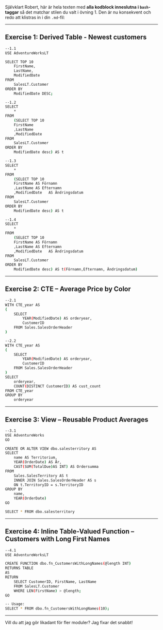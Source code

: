 Självklart Robert, här är hela texten med **alla kodblock inneslutna i `bash`-taggar** så det matchar stilen du valt i övning 1. Den är nu konsekvent och redo att klistras in i din `.md`-fil:

---

## Exercise 1: Derived Table - Newest customers

```bash
--1.1 
USE AdventureWorksLT

SELECT TOP 10
    FirstName,
    LastName,
    ModifiedDate
FROM
    SalesLT.Customer
ORDER BY
    ModifiedDate DESC;
```

```bash
--1.2 
SELECT
	*
FROM
	(SELECT	TOP 10
	FirstName 
	,LastName	
	,ModifiedDate	
FROM
	SalesLT.Customer	
ORDER BY 
	ModifiedDate desc) AS t
```

```bash
--1.3	
SELECT
	*
FROM
	(SELECT	TOP 10
	FirstName AS Förnamn
	,LastName AS Efternamn
	,ModifiedDate	AS Ändringsdatum
FROM
	SalesLT.Customer	
ORDER BY 
	ModifiedDate desc) AS t
```

```bash
--1.4	
SELECT
	*
FROM
	(SELECT	TOP 10
	FirstName AS Förnamn
	,LastName AS Efternamn
	,ModifiedDate	AS Ändringsdatum
FROM
	SalesLT.Customer	
ORDER BY 
	ModifiedDate desc) AS t(Förnamn,Efternamn, Ändringsdatum)
```

---

## Exercise 2: CTE – Average Price by Color

```bash
--2.1 
WITH CTE_year AS
(
	SELECT 
		YEAR(ModifiedDate) AS orderyear,
		CustomerID
	FROM Sales.SalesOrderHeader
)
```

```bash
--2.2
WITH CTE_year AS
(
	SELECT 
		YEAR(ModifiedDate) AS orderyear,
		CustomerID
	FROM Sales.SalesOrderHeader
)
SELECT 
	orderyear,
	COUNT(DISTINCT CustomerID) AS cust_count
FROM CTE_year
GROUP BY
	orderyear
```

---

## Exercise 3: View – Reusable Product Averages

```bash
--3.1
USE AdventureWorks
GO

CREATE OR ALTER VIEW dbo.salesterritory AS
SELECT
	name AS Territorium,
	YEAR(OrderDate) AS År,
	CAST(SUM(TotalDue)AS INT) AS Ordersumma
FROM
	Sales.SalesTerritory AS t
	INNER JOIN Sales.SalesOrderHeader AS s
	ON t.TerritoryID = s.TerritoryID
GROUP BY
	name,
	YEAR(OrderDate)
GO

SELECT * FROM dbo.salesterritory
```

---

## Exercise 4: Inline Table-Valued Function – Customers with Long First Names

```bash
--4.1 
USE AdventureWorksLT

CREATE FUNCTION dbo.fn_CustomersWithLongNames(@length INT)
RETURNS TABLE
AS
RETURN
    SELECT CustomerID, FirstName, LastName
    FROM SalesLT.Customer
    WHERE LEN(FirstName) > @length;
GO
```

```bash
-- Usage:
SELECT * FROM dbo.fn_CustomersWithLongNames(10);
```

---

Vill du att jag gör likadant för fler moduler? Jag fixar det snabbt!
